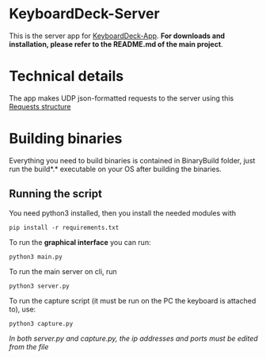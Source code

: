 # KeyboardDeck-Server

This is the server app for [KeyboardDeck-App](https://github.com/FrancescoCaracciolo/KeyboardDeck-App). **For downloads and installation, please refer to the README.md of the main project**.

# Technical details
The app makes UDP json-formatted requests to the server using this [Requests structure](https://github.com/FrancescoCaracciolo/KeyboardDeck-Backend/wiki/KeyboardDeck-requests)

# Building binaries
Everything you need to build binaries is contained in BinaryBuild folder, just run the build*.* executable on your OS after building the binaries.
## Running the script
You need python3 installed, then you install the needed modules with
```
pip install -r requirements.txt
```
To run the **graphical interface** you can run:
```
python3 main.py
```
To run the main server on cli, run
```
python3 server.py
```
To run the capture script (it must be run on the PC the keyboard is attached to), use:
```
python3 capture.py
```
*In both server.py and capture.py, the ip addresses and ports must be edited from the file*

